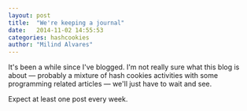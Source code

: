 ```yaml
---
layout: post
title:  "We're keeping a journal"
date:   2014-11-02 14:55:53
categories: hashcookies
author: "Milind Alvares"
---
```


It's been a while since I've blogged. I'm not really sure what this blog is about — probably a mixture of hash cookies activities with some programming related articles — we'll just have to wait and see.

Expect at least one post every week.
